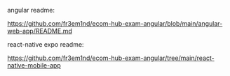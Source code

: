 angular readme:


https://github.com/fr3em1nd/ecom-hub-exam-angular/blob/main/angular-web-app/README.md

react-native expo readme:

https://github.com/fr3em1nd/ecom-hub-exam-angular/tree/main/react-native-mobile-app

